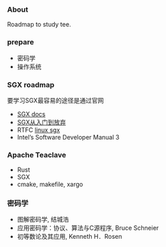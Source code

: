 
### About

Roadmap to study tee.


### prepare

- 密码学
- 操作系统


### SGX roadmap

要学习SGX最容易的途径是通过官网

- [SGX docs](https://www.intel.com/content/www/us/en/developer/tools/software-guard-extensions/overview.html)
- [SGX从入门到放弃](https://github.com/dingelish/SGXfail)
- RTFC [linux sgx](https://github.com/intel/linux-sgx)
- Intel’s Software Developer Manual 3


### Apache Teaclave

- Rust
- SGX
- cmake, makefile, xargo


### 密码学

- 图解密码学, 结城浩
- 应用密码学：协议、算法与C源程序, Bruce Schneier
- 初等数论及其应用, Kenneth H．Rosen

